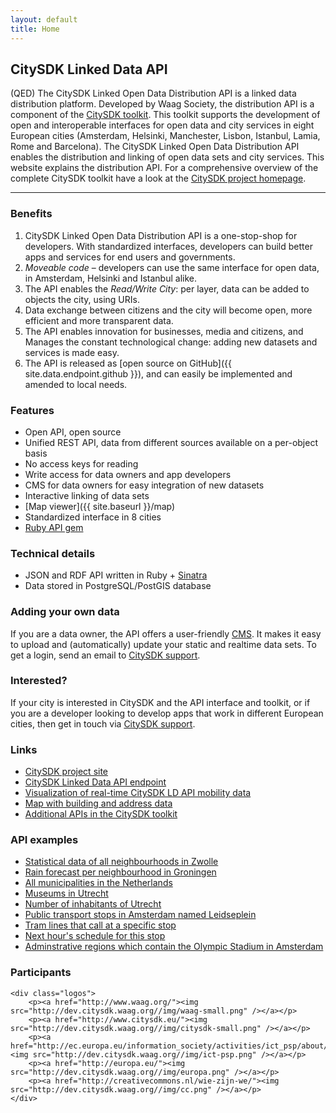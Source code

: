 ```yaml
---
layout: default
title: Home
---
```


<div class="col_12" >
	
## CitySDK Linked Data API

(QED) The CitySDK Linked Open Data Distribution API is a linked data distribution platform. Developed by Waag Society, the distribution API is a component of the [CitySDK toolkit](http://citysdk.eu). This toolkit supports the development of open and interoperable interfaces for open data and city services in eight European cities (Amsterdam, Helsinki, Manchester, Lisbon, Istanbul, Lamia, Rome and Barcelona). The CitySDK Linked Open Data Distribution API enables the distribution and linking of open data sets and city services. This website explains the distribution API. For a comprehensive overview of the complete CitySDK toolkit have a look at the [CitySDK project homepage](http://www.citysdk.eu/).

</div>

<hr/>	

<div class="col_7" >

### Benefits

1. CitySDK Linked Open Data Distribution API is a one-stop-shop for developers. With standardized interfaces, developers can build better apps and services for end users and governments. 
2. _Moveable code_ &ndash; developers can use the same interface for open data, in Amsterdam, Helsinki and Istanbul alike.
3. The API enables the _Read/Write City_: per layer, data can be added to objects the city, using URIs.
4. Data exchange between citizens and the city will become open, more efficient and more transparent data.
5. The API enables innovation for businesses, media and citizens, and Manages the constant technological change: adding new datasets and services is made easy.
6. The API is released as [open source on GitHub]({{ site.data.endpoint.github }}), and can easily be implemented and amended to local needs.

### Features

* Open API, open source
* Unified REST API, data from different sources available on a per-object basis
* No access keys for reading
* Write access for data owners and app developers
* CMS for data owners for easy integration of new datasets
* Interactive linking of data sets
* [Map viewer]({{ site.baseurl }}/map)
* Standardized interface in 8 cities
* [Ruby API gem](http://rubygems.org/gems/citysdk)

### Technical details

* JSON and RDF API written in Ruby + [Sinatra](http://www.sinatrarb.com/)
* Data stored in PostgreSQL/PostGIS database

### Adding your own data
If you are a data owner, the API offers a user-friendly <a href="{{ site.data.endpoint.cms }}">CMS</a>.
It makes it easy to upload and (automatically) update your static and realtime data sets. To get a login, send an email to <a href="mailto:{{ site.data.endpoint.email }}">CitySDK support</a>.

### Interested?
If your city is interested in CitySDK and the API interface and toolkit, or if you are a developer looking to develop apps that work in different European cities, then get in touch via <a href="mailto:{{ site.data.endpoint.email }}">CitySDK support</a>.

</div>

<div class=" col_1"></div>

<div class=" col_4  gridsmaller">

### Links

* <a href="http://www.citysdk.eu/">CitySDK project site</a></li>
* <a href="http://api.citysdk.waag.org/">CitySDK Linked Data API endpoint</a></li>
* <a href="http://dev.citysdk.waag.org/visualisation/">Visualization of real-time CitySDK LD API mobility data</a></li>
* <a href="http://dev.citysdk.waag.org/buildings/">Map with building and address data</a></li>
* <a href="http://www.citysdk.eu/developers/">Additional APIs in the CitySDK toolkit</a> </li>

		
### API examples

* <a href="http://api.citysdk.waag.org/admr.nl.zwolle/regions?admr::admn_level=4&amp;layer=cbs&amp;per_page=50">Statistical data of all neighbourhoods in Zwolle</a></li>
* <a href="http://api.citysdk.waag.org/admr.nl.groningen/regions?admr::admn_level=4&amp;layer=rain">Rain forecast per neighbourhood in Groningen</a></li>
* <a href="http://api.citysdk.waag.org/admr.nl.nederland/nodes?admr::admn_level=3&amp;per_page=500">All municipalities in the Netherlands</a></li>
* <a href="http://api.citysdk.waag.org/admr.nl.utrecht/nodes?osm::tourism=museum&amp;per_page=50">Museums in Utrecht</a></li>
* <a href="http://api.citysdk.waag.org/admr.nl.utrecht/cbs/aant_inw">Number of inhabitants of Utrecht</a></li>
* <a href="http://api.citysdk.waag.org/admr.nl.amsterdam/ptstops?name=Leidseplein">Public transport stops in Amsterdam named Leidseplein</a></li>
* <a href="http://api.citysdk.waag.org/gtfs.stop.060671/select/ptlines">Tram lines that call at a specific stop</a></li>
* <a href="http://api.citysdk.waag.org/gtfs.stop.060671/select/now">Next hour&#39;s schedule for this stop</a></li>
* <a href="http://api.citysdk.waag.org/n798432345/select/regions">Adminstrative regions which contain the Olympic Stadium in Amsterdam</a></li>


### Participants
		
	<div class="logos">
		<p><a href="http://www.waag.org/"><img src="http://dev.citysdk.waag.org//img/waag-small.png" /></a></p>
		<p><a href="http://www.citysdk.eu/"><img src="http://dev.citysdk.waag.org//img/citysdk-small.png" /></a></p>
		<p><a href="http://ec.europa.eu/information_society/activities/ict_psp/about/index_en.htm"><img src="http://dev.citysdk.waag.org//img/ict-psp.png" /></a></p>
		<p><a href="http://europa.eu/"><img src="http://dev.citysdk.waag.org//img/europa.png" /></a></p>
		<p><a href="http://creativecommons.nl/wie-zijn-we/"><img src="http://dev.citysdk.waag.org//img/cc.png" /></a></p>
	</div>
		
</div>
